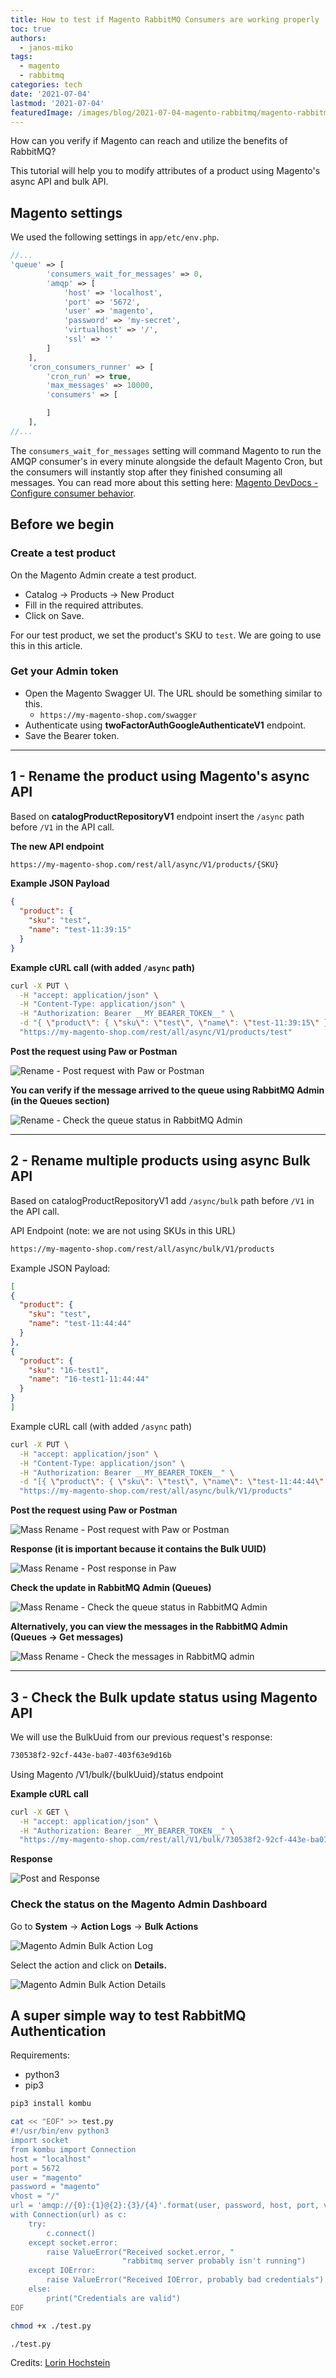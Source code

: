```yaml
---
title: How to test if Magento RabbitMQ Consumers are working properly
toc: true
authors:
  - janos-miko
tags:
  - magento
  - rabbitmq
categories: tech
date: '2021-07-04'
lastmod: '2021-07-04'
featuredImage: /images/blog/2021-07-04-magento-rabbitmq/magento-rabbitmq.png
---
```


How can you verify if Magento can reach and utilize the benefits of RabbitMQ?

This tutorial will help you to modify attributes of a product using Magento's async API and bulk API.

<!--more-->

## Magento settings

We used the following settings in `app/etc/env.php`.

```php
//...
'queue' => [
        'consumers_wait_for_messages' => 0,
        'amqp' => [
            'host' => 'localhost',
            'port' => '5672',
            'user' => 'magento',
            'password' => 'my-secret',
            'virtualhost' => '/',
            'ssl' => ''
        ]
    ],
    'cron_consumers_runner' => [
        'cron_run' => true,
        'max_messages' => 10000,
        'consumers' => [

        ]
    ],
//...
```

The `consumers_wait_for_messages` setting will command Magento to run the AMQP consumer's in every minute alongside the default Magento Cron, but the consumers will instantly stop after they finished consuming all messages. You can read more about this setting here: [Magento DevDocs - Configure consumer behavior](https://devdocs.magento.com/guides/v2.4/install-gde/install/cli/install-cli-subcommands-consumers.html).

## Before we begin

### Create a test product

On the Magento Admin create a test product.

- Catalog → Products → New Product
- Fill in the required attributes.
- Click on Save.

For our test product, we set the product's SKU to `test`.
We are going to use this in this article.

### Get your Admin token

- Open the Magento Swagger UI. The URL should be something similar to this.
  - `https://my-magento-shop.com/swagger`
- Authenticate using **twoFactorAuthGoogleAuthenticateV1** endpoint.
- Save the Bearer token.

---

## 1 - Rename the product using Magento's async API

Based on **catalogProductRepositoryV1** endpoint insert the `/async` path before `/V1` in the API call.

**The new API endpoint**

```bash
https://my-magento-shop.com/rest/all/async/V1/products/{SKU}
```

**Example JSON Payload**

```json
{
  "product": {
    "sku": "test",
    "name": "test-11:39:15"
  }
}
```

**Example cURL call (with added `/async` path)**

```bash
curl -X PUT \
  -H "accept: application/json" \
  -H "Content-Type: application/json" \
  -H "Authorization: Bearer __MY_BEARER_TOKEN__" \
  -d "{ \"product\": { \"sku\": \"test\", \"name\": \"test-11:39:15\" }}" \
  "https://my-magento-shop.com/rest/all/async/V1/products/test"
```

**Post the request using Paw or Postman**

![Rename - Post request with Paw or Postman](/images/blog/2021-07-04-magento-rabbitmq/1-1-rename-post-with-paw.png)

**You can verify if the message arrived to the queue using RabbitMQ Admin (in the Queues section)**

![Rename - Check the queue status in RabbitMQ Admin](/images/blog/2021-07-04-magento-rabbitmq/1-2-rename-rabbitmq-queues.png)

---

## 2 - Rename multiple products using async Bulk API

Based on catalogProductRepositoryV1 add `/async/bulk` path before `/V1` in the API call.

API Endpoint (note: we are not using SKUs in this URL)

```bash
https://my-magento-shop.com/rest/all/async/bulk/V1/products
```

Example JSON Payload:

```json
[
{
  "product": {
    "sku": "test",
    "name": "test-11:44:44"
  }
},
{
  "product": {
    "sku": "16-test1",
    "name": "16-test1-11:44:44"
  }
}
]
```

Example cURL call (with added `/async` path)

```bash
curl -X PUT \
  -H "accept: application/json" \
  -H "Content-Type: application/json" \
  -H "Authorization: Bearer __MY_BEARER_TOKEN__" \
  -d "[{ \"product\": { \"sku\": \"test\", \"name\": \"test-11:44:44\" }},{ \"product\": { \"sku\": \"16-test1\", \"name\": \"16-test1-11:44:44\" }}]" \
  "https://my-magento-shop.com/rest/all/async/bulk/V1/products"
```

**Post the request using Paw or Postman**

![Mass Rename - Post request with Paw or Postman](/images/blog/2021-07-04-magento-rabbitmq/2-1-mass-rename-post-with-paw.png)

**Response (it is important because it contains the Bulk UUID)**

![Mass Rename - Post response in Paw](/images/blog/2021-07-04-magento-rabbitmq/2-2-mass-rename-response-bulk-uuid.png)

**Check the update in RabbitMQ Admin (Queues)**

![Mass Rename - Check the queue status in RabbitMQ Admin](/images/blog/2021-07-04-magento-rabbitmq/2-3-mass-rename-rabbitmq-queues.png)

**Alternatively, you can view the messages in the RabbitMQ Admin (Queues → Get messages)**

![Mass Rename - Check the messages in RabbitMQ admin](/images/blog/2021-07-04-magento-rabbitmq/2-4-mass-rename-messages-in-the-queue.png)

---

## 3 - Check the Bulk update status using Magento API

We will use the BulkUuid from our previous request's response:

```bash
730538f2-92cf-443e-ba07-403f63e9d16b
```

Using Magento /V1/bulk/{bulkUuid}/status endpoint

**Example cURL call**

```bash
curl -X GET \
  -H "accept: application/json" \
  -H "Authorization: Bearer __MY_BEARER_TOKEN__" \
  "https://my-magento-shop.com/rest/all/V1/bulk/730538f2-92cf-443e-ba07-403f63e9d16b/status"
```

**Response**

![Post and Response](/images/blog/2021-07-04-magento-rabbitmq/3-1-post-response.png)

### Check the status on the Magento Admin Dashboard

Go to **System** → **Action Logs** → **Bulk Actions**

![Magento Admin Bulk Action Log](/images/blog/2021-07-04-magento-rabbitmq/3-2-magento-admin-bulk-action-log.png)

Select the action and click on **Details.**

![Magento Admin Bulk Action Details](/images/blog/2021-07-04-magento-rabbitmq/3-3-magento-admin-action-details.png)

## A super simple way to test RabbitMQ Authentication

Requirements:
  - python3
  - pip3

```bash
pip3 install kombu

cat << "EOF" >> test.py
#!/usr/bin/env python3
import socket
from kombu import Connection
host = "localhost"
port = 5672
user = "magento"
password = "magento"
vhost = "/"
url = 'amqp://{0}:{1}@{2}:{3}/{4}'.format(user, password, host, port, vhost)
with Connection(url) as c:
    try:
        c.connect()
    except socket.error:
        raise ValueError("Received socket.error, "
                         "rabbitmq server probably isn't running")
    except IOError:
        raise ValueError("Received IOError, probably bad credentials")
    else:
        print("Credentials are valid")
EOF

chmod +x ./test.py

./test.py
```

Credits: [Lorin Hochstein](https://stackoverflow.com/a/17950138)
